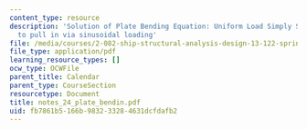 ```yaml
---
content_type: resource
description: 'Solution of Plate Bending Equation: Uniform Load Simply Supported Free
  to pull in via sinusoidal loading'
file: /media/courses/2-082-ship-structural-analysis-design-13-122-spring-2003/fb7861b5166b983233284631dcfdafb2_notes_24_plate_bendin.pdf
file_type: application/pdf
learning_resource_types: []
ocw_type: OCWFile
parent_title: Calendar
parent_type: CourseSection
resourcetype: Document
title: notes_24_plate_bendin.pdf
uid: fb7861b5-166b-9832-3328-4631dcfdafb2
---
```

